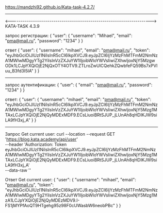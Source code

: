 https://mandzhi92.github.io/Kata-task-4.2.7/

__________________________________________________________________________

<------------------------------------------------------------------------>
KATA-TASK 4.3.9

запрос регистрации: {
                      "user": {
                        "username": "Mihael",
                        "email": "pma@mail.ru",
                        "password": "1234"
                      }
                    }

ответ {
          "user": {
              "username": "mihael",
              "email": "pma@mail.ru",
              "token":    "eyJhbGciOiJIUzI1NiIsInR5cCI6IkpXVCJ9.eyJpZCI6IjYzMzFhMTFmM2NmNzA1MWIwMDgyYTg2YiIsInVzZXJuYW1lIjoibWloYWVsIiwiZXhwIjoxNjY5MzgwODk1LCJpYXQiOjE2NjQxOTY4OTV9.ZTLroZwUlCQehkZQwbfeFQ59Bs7xPVIuu_B3fd3I5lA"
          }
      }
__________________________________________________________________________    
    
запрос аутентификации: {
  "user": {
    "email": "pma@mail.ru",
    "password": "1234"
  }
}

ответ: {
    "user": {
        "username": "mihael",
        "email": "pma@mail.ru",
        "token": "eyJhbGciOiJIUzI1NiIsInR5cCI6IkpXVCJ9.eyJpZCI6IjYzMzFhMTFmM2NmNzA1MWIwMDgyYTg2YiIsInVzZXJuYW1lIjoibWloYWVsIiwiZXhwIjoxNjY5Mzg1MTAxLCJpYXQiOjE2NjQyMDExMDF9.ECsLiuoiBRtSJUP_jLUnAh8qHDIKJW9siLA9fH3xj_A"
    }
}
___________________________________________________________________________
Запрос Get current user:
curl --location --request GET 'https://blog.kata.academy/api/user' \
--header 'Authorization: Token eyJhbGciOiJIUzI1NiIsInR5cCI6IkpXVCJ9.eyJpZCI6IjYzMzFhMTFmM2NmNzA1MWIwMDgyYTg2YiIsInVzZXJuYW1lIjoibWloYWVsIiwiZXhwIjoxNjY5Mzg1MTAxLCJpYXQiOjE2NjQyMDExMDF9.ECsLiuoiBRtSJUP_jLUnAh8qHDIKJW9siLA9fH3xj_A' \
--data-raw ''

Ответ Get current user:
{
    "user": {
        "username": "mihael",
        "email": "pma@mail.ru",
        "token": "eyJhbGciOiJIUzI1NiIsInR5cCI6IkpXVCJ9.eyJpZCI6IjYzMzFhMTFmM2NmNzA1MWIwMDgyYTg2YiIsInVzZXJuYW1lIjoibWloYWVsIiwiZXhwIjoxNjY5Mzg1MzA1LCJpYXQiOjE2NjQyMDEzMDV9.I-FS1jMYPfAoQT9HTgehg95z98F0cUWasbW6neobPBc"
    }
}

